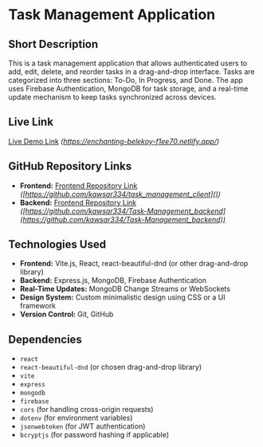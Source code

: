# Task Management Application

## Short Description
This is a task management application that allows authenticated users to add, edit, delete, and reorder tasks in a drag-and-drop interface. Tasks are categorized into three sections: To-Do, In Progress, and Done. The app uses Firebase Authentication, MongoDB for task storage, and a real-time update mechanism to keep tasks synchronized across devices.

## Live Link
[Live Demo Link](#) _(https://enchanting-belekoy-f1ee70.netlify.app/)_

## GitHub Repository Links
- **Frontend:** [Frontend Repository Link](#) _([https://github.com/kawsar334/task_management_client]())_
- **Backend:** [Frontend Repository Link](#) _([https://github.com/kawsar334/Task-Management_backend](https://github.com/kawsar334/Task-Management_backend))_


## Technologies Used
- **Frontend:** Vite.js, React, react-beautiful-dnd (or other drag-and-drop library)
- **Backend:** Express.js, MongoDB, Firebase Authentication
- **Real-Time Updates:** MongoDB Change Streams or WebSockets
- **Design System:** Custom minimalistic design using CSS or a UI framework
- **Version Control:** Git, GitHub

## Dependencies
- `react`
- `react-beautiful-dnd` (or chosen drag-and-drop library)
- `vite`
- `express`
- `mongodb`
- `firebase`
- `cors` (for handling cross-origin requests)
- `dotenv` (for environment variables)
- `jsonwebtoken` (for JWT authentication)
- `bcryptjs` (for password hashing if applicable)


